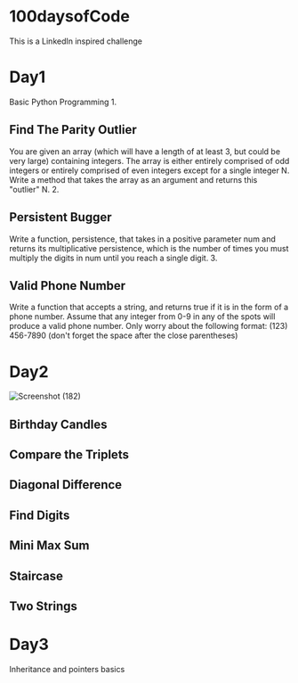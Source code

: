 # 100daysofCode
This is a LinkedIn inspired challenge
# Day1
Basic Python Programming
1.
## Find The Parity Outlier
You are given an array (which will have a length of at least 3, but could be very large) containing integers. The array is either entirely comprised of odd integers or entirely comprised of even integers except for a single integer N. Write a method that takes the array as an argument and returns this "outlier" N.
2.
## Persistent Bugger
Write a function, persistence, that takes in a positive parameter num and returns its multiplicative persistence, which is the number of times you must multiply the digits in num until you reach a single digit.
3.
## Valid Phone Number
Write a function that accepts a string, and returns true if it is in the form of a phone number.
Assume that any integer from 0-9 in any of the spots will produce a valid phone number.
Only worry about the following format:
(123) 456-7890 (don't forget the space after the close parentheses)
# Day2
![Screenshot (182)](https://user-images.githubusercontent.com/59372076/96361188-4ef29800-1141-11eb-822a-450076a7af79.png)
## Birthday Candles
## Compare the Triplets
## Diagonal Difference
## Find Digits
## Mini Max Sum
## Staircase
## Two Strings
# Day3
Inheritance and pointers basics
